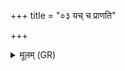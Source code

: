 +++
title = "०३ यच् च प्राणति"

+++
<details><summary>मूलम् (GR)</summary>

यच् च प्राणति प्राणेन  
यच् च पश्यति चक्षुषा ।  
उच्छिष्टाज् जज्ञिरे सर्वे  
दिवि देवा दिविश्रितः ॥
</details>